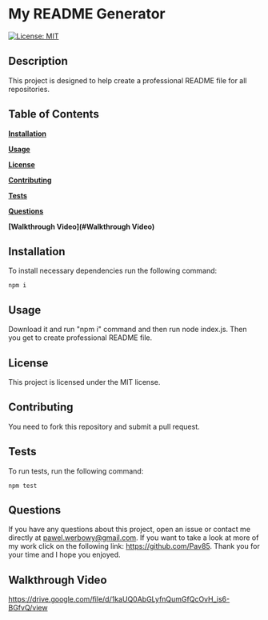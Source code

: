 
# My README Generator
[![License: MIT](https://img.shields.io/badge/License-MIT-yellow.svg)](https://opensource.org/licenses/MIT)
## Description
This project is designed to help create a professional README file for all repositories.
## Table of Contents

**[Installation](#Installation)**<br>

**[Usage](#Usage)**<br>

**[License](#License)**<br>

**[Contributing](#Contributing)**<br>

**[Tests](#Tests)**<br>

**[Questions](#Questions)**<br>

**[Walkthrough Video](#Walkthrough Video)**<br>

## Installation
To install necessary dependencies run the following command:

```  
npm i 
 ```

## Usage
Download it and run "npm i" command and then run node index.js. Then you get to create professional README file.

## License
This project is licensed under the MIT license.

## Contributing
You need to fork this repository and submit a pull request.

## Tests
To run tests, run the following command:

```  
npm test 
 ```

## Questions
If you have any questions about this project, open an issue or contact me directly at 
pawel.werbowy@gmail.com. If you want to take a look at more of my work click on the following link:
https://github.com/Pav85. Thank you for your time and I hope you enjoyed.

## Walkthrough Video
https://drive.google.com/file/d/1kaUQ0AbGLyfnQumGfQcOvH_is6-BGfvQ/view

